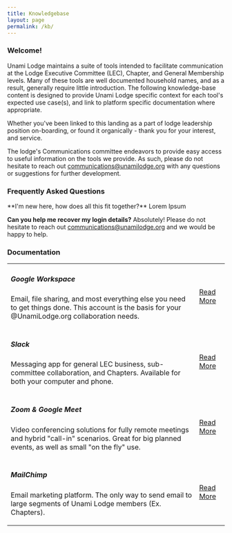 ```yaml
---
title: Knowledgebase
layout: page
permalink: /kb/
---
```


<h3 class="mt-5">Welcome!</h3>

Unami Lodge maintains a suite of tools intended to facilitate communication at the Lodge Executive Committee (LEC), Chapter, and General Membership levels.  Many of these tools are well documented household names, and as a result, generally require little introduction.  The following knowledge-base content is designed to provide Unami Lodge specific context for each tool's expected use case(s), and link to platform specific documentation where appropriate.

Whether you've been linked to this landing as a part of lodge leadership position on-boarding, or found it organically - thank you for your interest, and service.

The lodge's Communications committee endeavors to provide easy access to useful information on the tools we provide.  As such, please do not hesitate to reach out [communications@unamilodge.org](/contact?recipient=communications) with any questions or suggestions for further development.


<h3 class="mt-5">Frequently Asked Questions</h3>
**I'm new here, how does all this fit together?**
Lorem Ipsum

**Can you help me recover my login details?**
Absolutely!  Please do not hesitate to reach out [communications@unamilodge.org](/contact?recipient=communications) and we would be happy to help.


<h3 class="mt-5">Documentation</h3>

<table class="table">
  <tr>
    <td class="align-middle">
      <h5 class="my-0">Google Workspace</h5>
      <p>Email, file sharing, and most everything else you need to get things done.  This account is the basis for your @UnamiLodge.org collaboration needs.</p>
    </td>
    <td class="align-middle text-md-right"><a class="btn btn-primary" href="/kb/">Read More</a></td>
  </tr>
  <tr>
    <td class="align-middle">
      <h5 class="my-0">Slack</h5>
      <p>Messaging app for general LEC business, sub-committee collaboration, and Chapters.  Available for both your computer and phone.</p>
    </td>
    <td class="align-middle text-md-right"><a class="btn btn-primary" href="/kb/">Read More</a></td>
  </tr>
  <tr>
    <td class="align-middle">
      <h5 class="my-0">Zoom & Google Meet</h5>
      <p>Video conferencing solutions for fully remote meetings and hybrid "call-in" scenarios.  Great for big planned events, as well as small "on the fly" use.</p>
    </td>
    <td class="align-middle text-md-right"><a class="btn btn-primary" href="/kb/">Read More</a></td>
  </tr>
  <tr>
    <td class="align-middle">
      <h5 class="my-0">MailChimp</h5>
      <p>Email marketing platform.  The only way to send email to large segments of Unami Lodge members (Ex. Chapters).</p>
    </td>
    <td class="align-middle text-md-right"><a class="btn btn-primary" href="/kb/">Read More</a></td>
  </tr>
</table>
